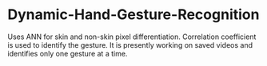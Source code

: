 # Dynamic-Hand-Gesture-Recognition
Uses ANN for skin and non-skin pixel differentiation. Correlation coefficient is used to identify the gesture. It is presently working on saved videos and identifies only one gesture at a time.
